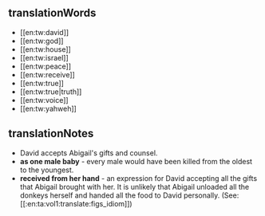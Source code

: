 ## translationWords

* [[en:tw:david]]
* [[en:tw:god]]
* [[en:tw:house]]
* [[en:tw:israel]]
* [[en:tw:peace]]
* [[en:tw:receive]]
* [[en:tw:true]]
* [[en:tw:true|truth]]
* [[en:tw:voice]]
* [[en:tw:yahweh]]

## translationNotes

* David accepts Abigail's gifts and counsel.
* **as one male baby** - every male would have been killed from the oldest to the youngest.
* **received from her hand** - an expression for David accepting all the gifts that Abigail brought with her. It is unlikely that Abigail unloaded all the donkeys herself and handed all the food to David personally. (See: [[:en:ta:vol1:translate:figs_idiom]])
